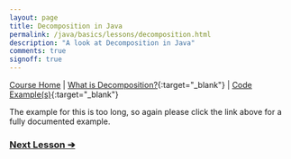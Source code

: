```yaml
---
layout: page
title: Decomposition in Java
permalink: /java/basics/lessons/decomposition.html
description: "A look at Decomposition in Java"
comments: true
signoff: true
---
```

[Course Home](../../course) \| [What is Decomposition?](/programming/lessons/decomposition){:target="_blank"} \| [Code Example(s)](https://github.com/FriendlyTester/Free-Java-Basics-Course/blob/master/src/test/java/javalessons/M_Decomposition.java){:target="_blank"}

The example for this is too long, so again please click the link above for a fully documented example.

### [Next Lesson &#10132;](../lessons/codecomments)